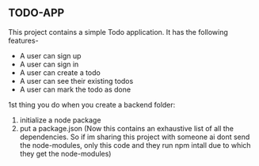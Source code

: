  <!-- md stands for mark down. One way to wrute pretty text by using some syntax. Its necessary because this is what github previews the project as. -->

 ## TODO-APP

 This project contains a simple Todo application. It has the following features-

 - A user can sign up
 - A user can sign in
 - A user can create a todo
 - A user can see their existing todos
 - A user can mark the todo as done

 <!-- right now we will prob leave the auth part. So anyone eould be able to access it -->

 1st thing you do when you create a backend folder:
 1. initialize a node package
 2. put a package.json (Now this contains an exhaustive list of all the dependencies. So if im sharing this project with someone ai dont send the node-modules, only this code and they run npm intall due to which they get the node-modules)